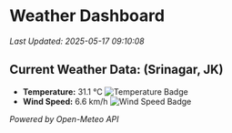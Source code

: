 
# Weather Dashboard

_Last Updated: 2025-05-17 09:10:08_

## Current Weather Data: (Srinagar, JK)
- **Temperature:** 31.1 °C ![Temperature Badge](https://img.shields.io/badge/Temperature-High%20Temp-orange)
- **Wind Speed:** 6.6 km/h ![Wind Speed Badge](https://img.shields.io/badge/Wind%20Speed-Light%20Wind-blue)

*Powered by Open-Meteo API*

